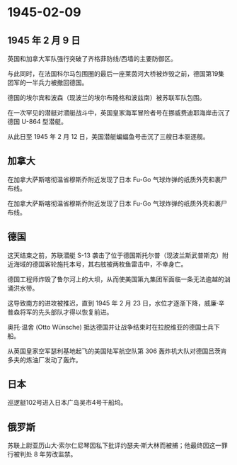 # 1945-02-09

## 1945 年 2 月 9 日

英国和加拿大军队强行突破了齐格菲防线/西墙的主要防御区。

与此同时，在法国科尔马包围圈的最后一座莱茵河大桥被炸毁之前，德国第19集团军的一半兵力被撤回德国。

德国的埃尔宾和波森（现波兰的埃尔布隆格和波兹南）被苏联军队包围。

在一次罕见的潜艇对潜艇战斗中，英国皇家海军冒险者号在挪威费迪耶海岸击沉了德国
U-864 型潜艇。

从此日至 1945 年 2 月 12 日，美国潜艇蝙蝠鱼号击沉了三艘日本驱逐舰。

## 加拿大

在加拿大萨斯喀彻温省穆斯乔附近发现了日本 Fu-Go
气球炸弹的纸质外壳和裹尸布线。

在加拿大萨斯喀彻温省穆斯乔附近发现了日本 Fu-Go
气球炸弹的纸质外壳和裹尸布线。

## 德国

这天结束之前，苏联潜艇 S-13
袭击了位于德国斯托尔普（现波兰斯武普斯克）附近海域的德国客轮施托本号，其右舷被两枚鱼雷击中，不幸身亡。

德国工程师炸毁了鲁尔河上的大坝，从而使美国第九集团军面临一条无法逾越的汹涌洪水带。

这导致南方的进攻被推迟，直到 1945 年 2 月 23
日，水位才逐渐下降，威廉·辛普森将军的先头部队才得以恢复前进。

奥托·温舍 (Otto Wünsche)
抵达德国并让战争结束时在拉脱维亚的德国士兵下船。

从英国皇家空军瑟利基地起飞的美国陆军航空队第 306
轰炸机大队对德国吕茨肯多夫的炼油厂发动了轰炸。

## 日本

巡逻艇102号进入日本广岛吴市4号干船坞。

## 俄罗斯

苏联上尉亚历山大·索尔仁尼琴因私下批评约瑟夫·斯大林而被捕；他最终因这一罪行被判处
8 年劳改监禁。

